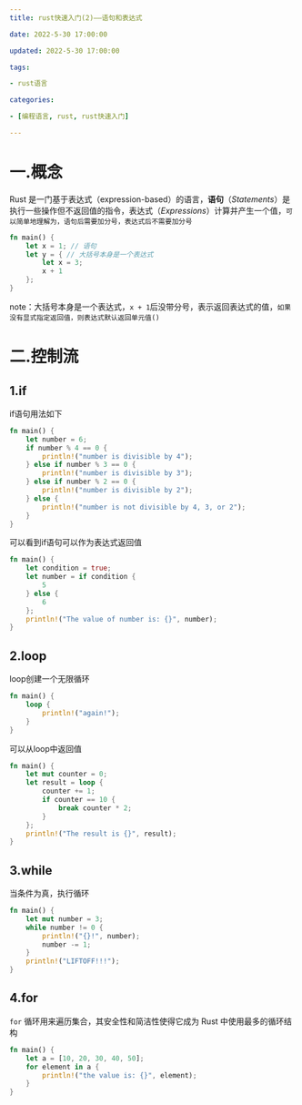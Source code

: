 ```yaml
---
title: rust快速入门(2)——语句和表达式

date: 2022-5-30 17:00:00

updated: 2022-5-30 17:00:00

tags:

- rust语言

categories:

- [编程语言, rust, rust快速入门]

---
```


# 一.概念

Rust 是一门基于表达式（expression-based）的语言，**语句**（*Statements*）是执行一些操作但不返回值的指令，表达式（*Expressions*）计算并产生一个值，`可以简单地理解为，语句后需要加分号，表达式后不需要加分号`

```rust
fn main() {
    let x = 1; // 语句
    let y = { // 大括号本身是一个表达式
        let x = 3;
        x + 1 
    };
}
```

note：大括号本身是一个表达式，`x + 1`后没带分号，表示返回表达式的值，`如果没有显式指定返回值，则表达式默认返回单元值()`

# 二.控制流

## 1.if

if语句用法如下

```rust
fn main() {
    let number = 6;
    if number % 4 == 0 {
        println!("number is divisible by 4");
    } else if number % 3 == 0 {
        println!("number is divisible by 3");
    } else if number % 2 == 0 {
        println!("number is divisible by 2");
    } else {
        println!("number is not divisible by 4, 3, or 2");
    }
}
```

可以看到if语句可以作为表达式返回值

```rust
fn main() {
    let condition = true;
    let number = if condition { 
        5 
    } else { 
        6 
    };
    println!("The value of number is: {}", number);
}
```

## 2.loop

loop创建一个无限循环

```rust
fn main() {
    loop {
        println!("again!");
    }
}
```

可以从loop中返回值

```rust
fn main() {
    let mut counter = 0;
    let result = loop {
        counter += 1;
        if counter == 10 {
            break counter * 2;
        }
    };
    println!("The result is {}", result);
}
```

## 3.while

当条件为真，执行循环

```rust
fn main() {
    let mut number = 3;
    while number != 0 {
        println!("{}!", number);
        number -= 1;
    }
    println!("LIFTOFF!!!");
}
```

## 4.for

`for` 循环用来遍历集合，其安全性和简洁性使得它成为 Rust 中使用最多的循环结构

```rust
fn main() {
    let a = [10, 20, 30, 40, 50];
    for element in a {
        println!("the value is: {}", element);
    }
}
```

